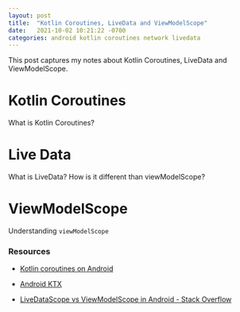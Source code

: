 ```yaml
---
layout: post
title:  "Kotlin Coroutines, LiveData and ViewModelScope"
date:   2021-10-02 10:21:22 -0700
categories: android kotlin coroutines network livedata
---
```


This post captures my notes about Kotlin Coroutines, LiveData and ViewModelScope.

# Kotlin Coroutines

What is Kotlin Coroutines?

# Live Data

What is LiveData? How is it different than viewModelScope?

# ViewModelScope

Understanding `viewModelScope`

### Resources

- [Kotlin coroutines on Android](https://developer.android.com/kotlin/coroutines)

- [Android KTX](https://developer.android.com/kotlin/ktx#viewmodel)

- [LiveDataScope vs ViewModelScope in Android - Stack Overflow](https://stackoverflow.com/questions/57698932/livedatascope-vs-viewmodelscope-in-android)
